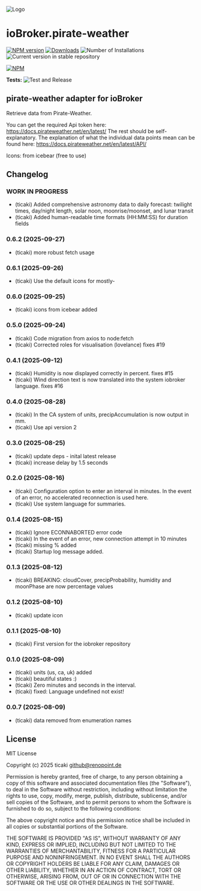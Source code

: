 ![Logo](admin/pirate-weather.png)

# ioBroker.pirate-weather

[![NPM version](https://img.shields.io/npm/v/iobroker.pirate-weather.svg)](https://www.npmjs.com/package/iobroker.pirate-weather)
[![Downloads](https://img.shields.io/npm/dm/iobroker.pirate-weather.svg)](https://www.npmjs.com/package/iobroker.pirate-weather)
![Number of Installations](https://iobroker.live/badges/pirate-weather-installed.svg)
![Current version in stable repository](https://iobroker.live/badges/pirate-weather-stable.svg)

[![NPM](https://nodei.co/npm/iobroker.pirate-weather.png?downloads=true)](https://nodei.co/npm/iobroker.pirate-weather/)

**Tests:** ![Test and Release](https://github.com/ticaki/ioBroker.pirate-weather/workflows/Test%20and%20Release/badge.svg)

## pirate-weather adapter for ioBroker

Retrieve data from Pirate-Weather.

You can get the required Api token here: https://docs.pirateweather.net/en/latest/ The rest should be self-explanatory.
The explanation of what the individual data points mean can be found here: https://docs.pirateweather.net/en/latest/API/

Icons: from icebear (free to use)

## Changelog

<!--
    Placeholder for the next version (at the beginning of the line):
    ### **WORK IN PROGRESS**
-->
### **WORK IN PROGRESS**
- (ticaki) Added comprehensive astronomy data to daily forecast: twilight times, day/night length, solar noon, moonrise/moonset, and lunar transit
- (ticaki) Added human-readable time formats (HH:MM:SS) for duration fields

### 0.6.2 (2025-09-27)
- (ticaki) more robust fetch usage

### 0.6.1 (2025-09-26)
- (ticaki) Use the default icons for mostly-

### 0.6.0 (2025-09-25)
- (ticaki) icons from icebear added

### 0.5.0 (2025-09-24)
- (ticaki) Code migration from axios to node:fetch
- (ticaki) Corrected roles for visualisation (lovelance) fixes #19

### 0.4.1 (2025-09-12)
- (ticaki) Humidity is now displayed correctly in percent.  fixes #15
- (ticaki) Wind direction text is now translated into the system iobroker language. fixes #16

### 0.4.0 (2025-08-28)
- (ticaki) In the CA system of units, precipAccumulation is now output in mm.
- (ticaki) Use api version 2

### 0.3.0 (2025-08-25)
- (ticaki) update deps - inital latest release
- (ticaki) increase delay by 1.5 seconds

### 0.2.0 (2025-08-16)
- (ticaki) Configuration option to enter an interval in minutes. In the event of an error, no accelerated reconnection is used here.
- (ticaki) Use system language for summaries.

### 0.1.4 (2025-08-15)
- (ticaki) Ignore ECONNABORTED error code
- (ticaki) In the event of an error, new connection attempt in 10 minutes
- (ticaki) missing % added
- (ticaki) Startup log message added.

### 0.1.3 (2025-08-12)
- (ticaki) BREAKING: cloudCover, precipProbability, humidity and moonPhase are now percentage values

### 0.1.2 (2025-08-10)
- (ticaki) update icon

### 0.1.1 (2025-08-10)
- (ticaki) First version for the iobroker repository

### 0.1.0 (2025-08-09)
- (ticaki) units (us, ca, uk) added
- (ticaki) beautiful states :)
- (ticaki) Zero minutes and seconds in the interval.
- (ticaki) fixed: Language undefined not exist!

### 0.0.7 (2025-08-09)
- (ticaki) data removed from enumeration names

## License

MIT License

Copyright (c) 2025 ticaki <github@renopoint.de>

Permission is hereby granted, free of charge, to any person obtaining a copy
of this software and associated documentation files (the "Software"), to deal
in the Software without restriction, including without limitation the rights
to use, copy, modify, merge, publish, distribute, sublicense, and/or sell
copies of the Software, and to permit persons to whom the Software is
furnished to do so, subject to the following conditions:

The above copyright notice and this permission notice shall be included in all
copies or substantial portions of the Software.

THE SOFTWARE IS PROVIDED "AS IS", WITHOUT WARRANTY OF ANY KIND, EXPRESS OR
IMPLIED, INCLUDING BUT NOT LIMITED TO THE WARRANTIES OF MERCHANTABILITY,
FITNESS FOR A PARTICULAR PURPOSE AND NONINFRINGEMENT. IN NO EVENT SHALL THE
AUTHORS OR COPYRIGHT HOLDERS BE LIABLE FOR ANY CLAIM, DAMAGES OR OTHER
LIABILITY, WHETHER IN AN ACTION OF CONTRACT, TORT OR OTHERWISE, ARISING FROM,
OUT OF OR IN CONNECTION WITH THE SOFTWARE OR THE USE OR OTHER DEALINGS IN THE
SOFTWARE.
